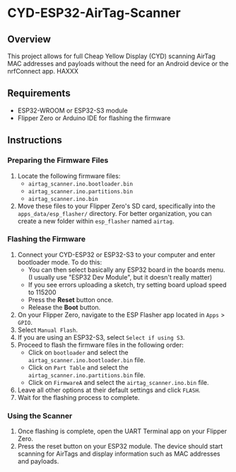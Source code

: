 # CYD-ESP32-AirTag-Scanner

## Overview
This project allows for full Cheap Yellow Display (CYD) scanning AirTag MAC addresses and payloads without the need for an Android device or the nrfConnect app. HAXXX

## Requirements
- ESP32-WROOM or ESP32-S3 module
- Flipper Zero or Arduino IDE for flashing the firmware

## Instructions

### Preparing the Firmware Files
1. Locate the following firmware files:
   - `airtag_scanner.ino.bootloader.bin`
   - `airtag_scanner.ino.partitions.bin`
   - `airtag_scanner.ino.bin`
2. Move these files to your Flipper Zero's SD card, specifically into the `apps_data/esp_flasher/` directory. For better organization, you can create a new folder within `esp_flasher` named `airtag`.

### Flashing the Firmware
1. Connect your CYD-ESP32 or ESP32-S3 to your computer and enter bootloader mode. To do this:
   - You can then select basically any ESP32 board in the boards menu. (I usually use "ESP32 Dev Module", but it doesn't really matter)
   - If you see errors uploading a sketch, try setting board upload speed to 115200
   - Press the **Reset** button once.
   - Release the **Boot** button.
2. On your Flipper Zero, navigate to the ESP Flasher app located in `Apps` > `GPIO`.
3. Select `Manual Flash`.
4. If you are using an ESP32-S3, select `Select if using S3`.
5. Proceed to flash the firmware files in the following order:
   - Click on `bootloader` and select the `airtag_scanner.ino.bootloader.bin` file.
   - Click on `Part Table` and select the `airtag_scanner.ino.partitions.bin` file.
   - Click on `FirmwareA` and select the `airtag_scanner.ino.bin` file.
6. Leave all other options at their default settings and click `FLASH`.
7. Wait for the flashing process to complete.

### Using the Scanner
1. Once flashing is complete, open the UART Terminal app on your Flipper Zero.
2. Press the reset button on your ESP32 module. The device should start scanning for AirTags and display information such as MAC addresses and payloads.
